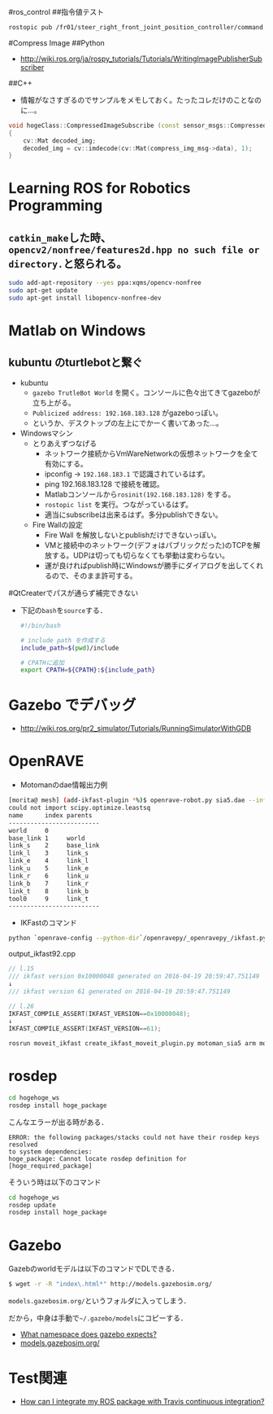 #ros_control
##指令値テスト
```bash
rostopic pub /fr01/steer_right_front_joint_position_controller/command std_msgs/Float64 -r 1 -- -1
```

#Compress Image
##Python
- http://wiki.ros.org/ja/rospy_tutorials/Tutorials/WritingImagePublisherSubscriber

##C++
- 情報がなさすぎるのでサンプルをメモしておく。たったコレだけのことなのに…。
```cpp
void hogeClass::CompressedImageSubscribe (const sensor_msgs::CompressedImagePtr & compress_img_msg)
{
    cv::Mat decoded_img;
    decoded_img = cv::imdecode(cv::Mat(compress_img_msg->data), 1);
}
```

# Learning ROS for Robotics Programming
## `catkin_make`した時、`opencv2/nonfree/features2d.hpp no such file or directory.`と怒られる。
```bash
sudo add-apt-repository --yes ppa:xqms/opencv-nonfree
sudo apt-get update
sudo apt-get install libopencv-nonfree-dev
```

# Matlab on Windows
## kubuntu のturtlebotと繋ぐ
- kubuntu
  - `gazebo TrutleBot World` を開く。コンソールに色々出てきてgazeboが立ち上がる。
  - `Publicized address: 192.168.183.128` がgazeboっぽい。
  - というか、デスクトップの左上にでかーく書いてあった…。
- Windowsマシン
  - とりあえずつなげる
    - ネットワーク接続からVmWareNetworkの仮想ネットワークを全て有効にする。
    - ipconfig -> `192.168.183.1` で認識されているはず。
    - ping 192.168.183.128 で接続を確認。
    - Matlabコンソールから`rosinit(192.168.183.128)` をする。
    - `rostopic list` を実行。つながっているはず。
    - 適当にsubscribeは出来るはず。多分publishできない。
  - Fire Wallの設定
      - Fire Wall を解放しないとpublishだけできないっぽい。
      - VMと接続中のネットワーク(デフォはパブリックだった)のTCPを解放する。UDPは切っても切らなくても挙動は変わらない。
      - 運が良ければpublish時にWindowsが勝手にダイアログを出してくれるので、そのまま許可する。

#QtCreaterでパスが通らず補完できない
- 下記の`bash`を`source`する．
  ```bash
  #!/bin/bash

  # include path を作成する
  include_path=$(pwd)/include
  
  # CPATHに追加
  export CPATH=${CPATH}:${include_path}
  ```

# Gazebo でデバッグ
- http://wiki.ros.org/pr2_simulator/Tutorials/RunningSimulatorWithGDB

# OpenRAVE
- Motomanのdae情報出力例
```bash
[morita@ mesh] (add-ikfast-plugin *%)$ openrave-robot.py sia5.dae --info links
could not import scipy.optimize.leastsq
name      index parents  
-------------------------
world     0              
base_link 1     world    
link_s    2     base_link
link_l    3     link_s   
link_e    4     link_l   
link_u    5     link_e   
link_r    6     link_u   
link_b    7     link_r   
link_t    8     link_b   
tool0     9     link_t   
-------------------------

```

- IKFastのコマンド
```bash
python `openrave-config --python-dir`/openravepy/_openravepy_/ikfast.py --robot=sia5.dae --iktype=transform6d --baselink=1 --eelink=9 --freeindex=6 --savefile=output_ikfast92.cpp
```

output_ikfast92.cpp

```cpp
// l.15
/// ikfast version 0x10000048 generated on 2016-04-19 20:59:47.751149
↓
/// ikfast version 61 generated on 2016-04-19 20:59:47.751149

// l.26
IKFAST_COMPILE_ASSERT(IKFAST_VERSION==0x10000048);
↓
IKFAST_COMPILE_ASSERT(IKFAST_VERSION==61);
```

```bash
rosrun moveit_ikfast create_ikfast_moveit_plugin.py motoman_sia5 arm motoman_sia5_moveit_plugins motoman_sia5_arm_ikfast_solver.cpp 
```

# rosdep
```bash
cd hogehoge_ws
rosdep install hoge_package
```

こんなエラーが出る時がある．
```
ERROR: the following packages/stacks could not have their rosdep keys resolved
to system dependencies:
hoge_package: Cannot locate rosdep definition for [hoge_required_package]
```

そういう時は以下のコマンド
```bash
cd hogehoge_ws
rosdep update
rosdep install hoge_package
```

# Gazebo
Gazebのworldモデルは以下のコマンドでDLできる．

```bash
$ wget -r -R "index\.html*" http://models.gazebosim.org/
```

`models.gazebosim.org/`というフォルダに入ってしまう．

だから，中身は手動で`~/.gazebo/models`にコピーする．

- [What namespace does gazebo expects?](http://answers.gazebosim.org/question/6870/what-namespace-does-gazebo-expects/)
- [models.gazebosim.org/](http://models.gazebosim.org/)

# Test関連
- [How can I integrate my ROS package with Travis continuous integration?](http://answers.ros.org/question/220305/how-can-i-integrate-my-ros-package-with-travis-continuous-integration/)
